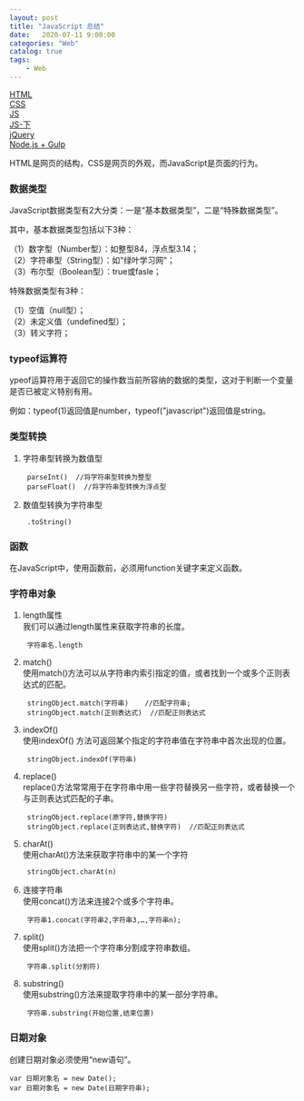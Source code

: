 ```yaml
---                                  
layout: post                                  
title: "JavaScript 总结"                                  
date:   2020-07-11 9:00:00                                   
categories: "Web"                                  
catalog: true                                  
tags:                                   
    - Web                                  
---                        
```

    
[HTML](https://blog.csdn.net/wuyxinu/article/details/103515157)      
[CSS](https://blog.csdn.net/wuyxinu/article/details/103583618)    
[JS](https://blog.csdn.net/wuyxinu/article/details/103642800)    
[JS-下](https://blog.csdn.net/wuyxinu/article/details/103646041)   
[jQuery](https://blog.csdn.net/wuyxinu/article/details/103669718)   
[Node.js + Gulp](https://blog.csdn.net/wuyxinu/article/details/103774211)   

HTML是网页的结构，CSS是网页的外观，而JavaScript是页面的行为。  

### 数据类型
JavaScript数据类型有2大分类：一是“基本数据类型”，二是“特殊数据类型”。

其中，基本数据类型包括以下3种： 

（1）数字型（Number型）：如整型84，浮点型3.14；  
（2）字符串型（String型）：如"绿叶学习网"；  
（3）布尔型（Boolean型）：true或fasle；  

特殊数据类型有3种：

（1）空值（null型）；  
（2）未定义值（undefined型）；  
（3）转义字符；  

### typeof运算符
ypeof运算符用于返回它的操作数当前所容纳的数据的类型，这对于判断一个变量是否已被定义特别有用。

例如：typeof(1)返回值是number，typeof("javascript")返回值是string。  

### 类型转换

1. 字符串型转换为数值型    

        parseInt()  //将字符串型转换为整型
        parseFloat()  //将字符串型转换为浮点型

2. 数值型转换为字符串型
    	
        .toString()

### 函数
在JavaScript中，使用函数前，必须用function关键字来定义函数。

### 字符串对象
1. length属性  
我们可以通过length属性来获取字符串的长度。  

        字符串名.length

2. match()  
使用match()方法可以从字符串内索引指定的值，或者找到一个或多个正则表达式的匹配。  

        stringObject.match(字符串)    //匹配字符串;
        stringObject.match(正则表达式)  //匹配正则表达式

3. indexOf()  
使用indexOf() 方法可返回某个指定的字符串值在字符串中首次出现的位置。   

        stringObject.indexOf(字符串)

4. replace()  
replace()方法常常用于在字符串中用一些字符替换另一些字符，或者替换一个与正则表达式匹配的子串。  

        stringObject.replace(原字符,替换字符)   
        stringObject.replace(正则表达式,替换字符)  //匹配正则表达式

5. charAt()  
使用charAt()方法来获取字符串中的某一个字符  

        stringObject.charAt(n)

6. 连接字符串  
使用concat()方法来连接2个或多个字符串。  

        字符串1.concat(字符串2,字符串3,…,字符串n);

7. split()  
使用split()方法把一个字符串分割成字符串数组。  

        字符串.split(分割符)

8. substring()  
使用substring()方法来提取字符串中的某一部分字符串。  

        字符串.substring(开始位置,结束位置)

### 日期对象
创建日期对象必须使用“new语句”。  

    var 日期对象名 = new Date();
    var 日期对象名 = new Date(日期字符串);

